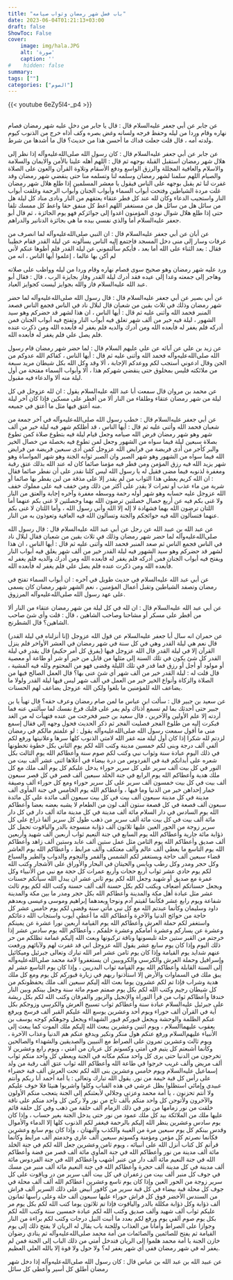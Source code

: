 ```yaml
---
title: "باب فضل شهر رمضان وثواب صيامه"
date: 2023-06-04T01:21:13+03:00
draft: false
ShowToc: False
cover:
    image: img/hala.JPG
    alt: 'صورة'
    caption: ''
#    hidden: false
summary: 
tags: [""]
categories: ["الصوم"]
---
```

{{< youtube 6eZy5I4-_p4 >}}  
 <br>

عن جابر عن أبي جعفر عليه‌السلام قال : قال يا جابر
من دخل عليه شهر رمضان فصام نهاره وقام وردا من ليله وحفظ فرجه
ولسانه وغض بصره وكف أذاه خرج من الذنوب كيوم ولدته أمه ، قال
قلت جعلت فداك ما أحسن هذا من حديث؟ قال ما أشدها من شرط.

عن جابر عن
أبي جعفر عليه‌السلام قال : كان رسول الله صلى‌الله‌عليه‌وآله إذا نظر إلى هلال شهر رمضان
استقبل القبلة بوجهه ثم قال : اللهم أهله علينا بالأمن والايمان والسلامة
والاسلام والعافية المجللة والرزق الواسع ودفع الأسقام وتلاوة القرآن
والعون على الصلاة والصيام اللهم سلمنا لشهر رمضان وسلمه لنا وتسلمه
منا حتى ينقضي شهر رمضان وقد غفرت لنا ثم يقبل بوجهه على الناس
فيقول يا معشر المسلمين إذا طلع هلال شهر رمضان غلت مردة الشياطين
وفتحت أبواب السماء وأبواب الجنان وأبواب الرحمة وغلقت أبواب النار
واستجيب الدعاء وكان لله عند كل فطر عتقاء يعتقهم من النار ونادى مناد
كل ليلة هل من سائل هل من سائل هل من مستغفر اللهم اعط كل منفق حقا واعط
كل ممسك تلفا حتى إذا طلع هلال شوال نودي المؤمنون اغدوا إلى جوائزكم
فهو يوم الجائزة ، ثم قال أبو جعفر عليه‌السلام أما والذي نفسي بيده ما هي
بجائزة الدنانير والدراهم.

عن أبان
عن أبي جعفر عليه‌السلام قال : ان النبي صلى‌الله‌عليه‌وآله لما انصرف من عرفات وسار إلى منى
دخل المسجد فاجتمع إليه الناس يسألونه عن ليلة القدر فقام خطيبا
فقال : بعد الثناء على الله أما بعد ، فأيكم سألتموني عن ليلة القدر
فلم أطوها عنكم لأني لم أكن بها عالما ، إعلموا أيها الناس ، انه من
 
ورد عليه شهر رمضان وهو صحيح سوى فصام نهاره وقام وردا من ليله
وواظب على صلاته وهاجر إلى جمعته وغدا إلى عيده فقد أدرك ليلة القدر
وفاز بجايزة الرب ، قال : فقال أبو عبد الله عليه‌السلام فاز والله بجوايز ليست
كجوايز العباد.

عن أبي بصير عن أبي جعفر عليه‌السلام قال : قال رسول الله صلى‌الله‌عليه‌وآله لما
حضر شهر رمضان وذلك في ثلاث بقين من شعبان قال لبلال ناد في الناس
فجمع الناس فصعد المنبر فحمد الله وأثنى عليه ثم قال : أيها الناس ، ان هذا
لشهر قد حضركم وهو سيد الشهور ، ليلة فيه خير من ألف شهر تغلق فيه
أبواب النار وتفتح فيه أبواب الجنان فمن أدركه فلم يغفر له فأبعده الله
ومن أدرك والديه فلم يغفر له فأبعده الله ومن ذكرت عنده فلم يصل
علي فلم يغفر له فأبعده الله.

عن زيد بن علي عن آبائه عن علي عليهم
السلام قال : لما حضر شهر رمضان قام رسول الله صلى‌الله‌عليه‌وآله فحمد الله وأثنى
عليه ثم قال : أيها الناس ، كفاكم الله عدوكم من الجن وقال ادعوني
أستجب لكم ووعدكم الإجابة ، ألا وقد وكل الله بكل شيطان مريد سبعة
من ملائكته فليس بمخلوق حتى ينقضي شهركم هذا ، ألا وأبواب السماء
مفتحة من أول ليلة منه ألا والدعاء فيه مقبول.

عن محمد بن مروان قال سمعت أبا عبد الله عليه‌السلام يقول : ان
لله عزوجل في كل ليلة من شهر رمضان عتقاء وطلقاء من النار ألا من
أفطر على مسكين فإذا كان آخر ليلة منه أعتق فيها مثل ما أعتق في جميعه.
 

 عن
أبي جعفر عليه‌السلام قال : خطب رسول الله صلى‌الله‌عليه‌وآله في آخر جمعة من شعبان
فحمد الله وأثنى عليه ثم قال : أيها الناس ، قد أظلكم شهر فيه ليلة
خير من ألف شهر وهو شهر رمضان فرض الله صيامه وجعل قيام ليلة فيه
بتطوع صلاة كمن تطوع بصلاة سبعين ليلة فيما سواه من الشهور وجعل
لمن تطوع فيه بخصلة من خصال الخير والبر كأجر من أدى فريضة من
فرايض الله عزوجل كمن أدى سبعين فريضة من فرايض الله فيما سواه
من الشهور وهو شهر الصبر وان الصبر ثوابه الجنة وهو شهر المواساة وهو
شهر يزيد الله فيه رزق المؤمن ومن فطر فيه مؤمنا صائما كان له عند الله
بذلك عتق رقبة ومغفرة لذنوبه فيما مضى فقيل له يا رسول الله ليس كلنا
نقدر على أن نفطر صائما فقال : ان الله كريم يعطي هذا الثواب من لم
يقدر إلا على مذقة من لبن يفطر بها صائما أو شربة من ماء عذب أو
تمرات لا يقدر على أكثر من ذلك ومن خفف فيه على مملوك خفف الله
عزوجل عليه حسابه وهو شهر أوله رحمة ووسطه مغفرة وآخره إجابة
والعتق من النار ولا غنى بكم فيه عن أربع خصال خصلتين ترضون الله
بهما وخصلتين لا غنى بكم عنهما أما اللتان ترضون الله بهما فشهادة لا إله
إلا الله وأني رسول الله ، وأما اللتان لا غنى بكم عنهما فتسألون الله فيه
حوائجكم والجنة وتسألون الله فيه العافية وتعوذون به من النار.

عن عبد الله بن عبيد الله
عن رجل عن أبي عبد الله عليه‌السلام قال : قال رسول الله صلى‌الله‌عليه‌وآله لما حضر شهر رمضان
وذلك في ثلاث بقين من شعبان فقال لبلال ناد في الناس فجمع الناس
ثم صعد المنبر فحمد الله وأثنى عليه ثم قال : أيها الناس ، ان هذا لشهر
قد حضركم وهو سيد الشهور فيه ليلة القدر خير من ألف شهر يغلق فيه
أبواب النار ويفتح فيه أبواب الجنان فمن أدركه فلم يغفر له فأبعده الله
ومن أدرك والديه فلم يغفر له فأبعده الله ومن ذكرت عنده فلم يصل
علي فلم يغفر له فأبعده الله.

عن أبي عبد الله عليه‌السلام في حديث طويل في آخره : ان أبواب
السماء تفتح في رمضان وتصفد الشياطين وتقبل أعمال المؤمنين ، نعم الشهر
شهر رمضان كان يسمى على عهد رسول الله صلى‌الله‌عليه‌وآله المرزوق.

عن أبي عبد الله عليه‌السلام قال : ان لله في كل ليلة من
شهر رمضان عتقاء من النار ألا من أفطر على مسكر أو مشاحنا وصاحب
الشاهين ، قال : قلت وأي شئ صاحب الشاهين؟ قال الشطرنج.

عن حمران انه سال أبا
جعفر عليه‌السلام عن قول الله عزوجل (إنا أنزلناه في ليلة القدر) قال نعم
هي ليلة القدر وهي في كل سنة في شهر رمضان في العشر الأواخر فلم
ينزل القرآن إلا في ليلة القدر قال الله عزوجل فيها (يفرق كل أمر
حكيم) قال يقدر في ليلة القدر كل شئ يكون في تلك السنة إلى مثلها
من قابل من خير أو شر أو طاعة أو معصية أو مولود أو أجل أو رزق
فما قدر في تلك الليلة وقضى فهو من المحتوم ولله فيه المشية ، قال قلت
له : ليلة القدر خير من ألف شهر أي شئ عنى بها؟ قال العمل الصالح
فيها من الصلاة والزكاة وأنواع الخير خير من العمل في ألف شهر ليس
فيها ليلة القدر ولولا ما يضاعف الله للمؤمنين ما بلغوا ولكن الله عزوجل
يضاعف لهم الحسنات.

عن سعيد بن جبير قال : سألت
ابن عباس ما لمن صام رمضان وعرف حقه؟ قال تهيأ يا بن جبير حتى
أحدثك بما لم تسمع أذناك ولم يمر على قلبك فرغ نفسك لما سألتني عنه
فما أردته إلا علم الأولين والآخرين ، قال سعيد بن جبير فخرجت من
عنده فتهيأت له من الغد فبكرت إليه من طلوع الفجر فصليت الفجر
ثم ذكر الحديث فحول وجهه إلي فقال إسمع منى ما أقول سمعت رسول
الله صلى‌الله‌عليه‌وآله يقول : لو علمتم مالكم في رمضان لزدتم لله شكرا إذا كان
أول ليلة منه غفر الله لامتي الذنوب كلها سرها وعلانيتها ورفع لكم ألفي
ألف درجة وبنى لكم خمسين مدينة وكتب الله لكم يوم الثاني بكل خطوة
تخطونها في ذلك اليوم عبادة سنة وثواب نبي وكتب لكم صوم سنة وأعطاكم
الله يوم الثالث بكل شعره على أبدانكم قبة في الفردوس من درة بيضاء
في أعلاها اثنى عشر ألف بيت من النور في كل بيت ألف سرير على كل
سرير حوراء يدخل عليكم كل يوم ألف ملك مع كل ملك هدية وأعطاكم
الله يوم الرابع في جنة الخلد سبعين ألف قصر في كل قصر سبعون ألف
بيت في كل بيت خمسون ألف سرير على كل سرير حوراء ومع كل
حوراء ألف وصيفة خمار إحداهن خير من الدنيا وما فيها ، وأعطاكم
الله يوم الخامس في جنة المأوى ألف مدينة في كل مدينة سبعون ألف
بيت في كل بيت سبعون ألف مائدة على كل مائدة سبعون ألف قصعة
في كل قصعة ستون ألف لون من الطعام لا يشبه بعضه بعضا وأعطاكم
الله يوم السادس في دار السلام مائة ألف مدينة في كل مدينة مائة ألف
دار في كل دار مائة ألف بيت في كل بيت مائة ألف سرير من ذهب
طول كل سرير ألفا ذراع على كل سرير زوجة من الحور العين عليها
ثلاثون ألف ذؤابة منسوجة بالدر والياقوت تحمل كل ذؤابة مائة جارية
وأعطاكم الله يوم السابع في جنة النعيم ثواب أربعين ألف شهيد وأربعين
ألف صديق وأعطاكم الله يوم الثامن مثل عمل ستين ألف عابد وستين
ألف زاهد وأعطاكم الله يوم التاسع ما يعطي ألف عالم وألف معتكف
وألف مرابط ، وأعطاكم الله يوم العاشر قضاء سبعين ألف حاجة ويستغفر
لكم الشمس والقمر والنجوم والدواب والطير والسباع وكل حجر ومدر
وكل رطب ويابس والحيتان في البحار والأوراق على الأشجار وكتب الله
لكم يوم حادي عشر ثواب أربع حجات وأربع عمرات كل حجة مع نبي
من الأنبياء وكل عمرة مع صديق أو شهيد وجعل الله لكم يوم ثاني عشر
ان يبدل الله سيأتكم حسنات ويجعل حسناتكم أضعاف ويكتب لكم
بكل حسنة ألف ألف حسنة وكتب الله لكم يوم ثالث عشر مثل عبادة
أهل مكة والمدينة وأعطاكم الله بكل حجر ومدر ما بين مكة والمدينة
شفاعة ويوم رابع عشر فكأنما لقيتم آدم ونوحا وبعدهما إبراهيم وموسى
وعيسى وبعدهم داود وسليمان وكأنما عبدتم الله مع كل نبي مأتي سنة
وقضى لكم يوم خامس عشر كل حاجة من حوائج الدنيا والآخرة
وأعطاكم الله ما أعطى أيوب واستجاب الله دعائكم واستغفر لكم حملة
العرش وأعطاكم الله يوم القيامة أربعين نورا عشرة عن يمينكم وعشرة
عن يساركم وعشرة أمامكم وعشرة خلفكم ، وأعطاكم الله يوم سادس
عشر إذا خرجتم من القبر ستين حلة تلبسونها وناقة تركبونها وبعث الله
إليكم غمامة تظلكم من حر ذلك اليوم وإذا كان يوم سابع عشر يقول
الله عزوجل اني قد غفرت لهم ولآبائهم ورفعت عنهم شدايد يوم القيامة
وإذا كان يوم ثامن عشر أمر الله تبارك وتعالى جبرئيل وميكائيل وإسرافيل
وحملة العرش والكرسي والكروبيين ان يستغفروا لامة محمد صلى‌الله‌عليه‌وآله إلى السنة
القابلة وأعطاكم الله يوم القيامة ثواب البدريين ، وإذا كان يوم التاسع
عشر لم يبق ملك في السماوات والأرض إلا استأذنوا ربهم في زيارة قبوركم
كل يوم ومع كل ملك هدية وشراب فإذا تم لكم عشرون يوما بعث الله
إليكم سبعين ألف ملك يحفظونكم من كل شيطان رجيم وكتب الله لكم
بكل يوم صمتم صوم مائة سنة وجعل بينكم وبين النار خندقا وأعطاكم
ثواب من قرأ التوراة والإنجيل والزبور والفرقان وكتب الله لكم بكل
ريشة على جبرئيل عليه‌السلام عبادة سنة وأعطاكم ثواب تسبيح العرش والكرسي
وزوجكم بكل آية في القرآن ألف حوراء ويوم أحد وعشرين يوسع الله
عليكم القبر ألف فرسخ ويرفع عنكم الظلمة والوحشة ويجعل قبوركم
قبور الشهداء ويجعل وجوهكم كوجه يوسف بن يعقوب عليهما‌السلام ،
ويوم اثنين وعشرين يبعث الله إليكم ملك الموت كما يبعث إلى الأنبياء
عليهم‌السلام ورفع عنكم هول منكر ونكير ويدفع عنكم هم الدنيا وعذاب
الآخرة ، ويوم ثالث وعشرين تمرون على الصراط مع النبيين والصديقين
والشهداء والصالحين وكأنما أشبعتم كل يتيم في أمتي وكسوتم كل عريان
من أمتي ، ويوم رابع وعشرين لا تخرجون من الدنيا حتى يرى كل واحد
منكم مكانه في الجنة ويعطي كل واحد منكم ثواب ألف مريض وألف
غريب خرجوا في طاعة الله وأعطاكم الله ثواب عتق ألف رقبة من ولد
إسماعيل عليه‌السلام ويوم خامس وعشرين بنى الله لكم تحت العرش ألف قبة
خضراء على رأس كل قبة خيمة من نور.
يقول الله تبارك وتعالى : يا أمة أحمد أنا ربكم وأنتم عبيدي وإمائي
استظلوا بظل عرشي في هذه القباب وكلوا واشربوا هنيئا فلا خوف عليكم
ولا أنتم تحزنون ، يا أمة محمد وعزتي وجلالي لأبعثنكم إلى الجنة يتعجب
منكم الأولون والآخرون ولأتوجن كل واحد منكم بألف تاج من نور
ولا ركبن كل واحد منكم على ناقة خلقت من نور زمامها من نور في
ذلك الزمام ألف حلقة من ذهب وفي كل حلقة قائم عليها ملك من
الملائكة بيد كل ملك عمود من نور حتى يدخل الجنة بغير حساب ، وإذا
كان يوم سادس وعشرين ينظر الله إليكم بالرحمة فيغفر لكم الذنوب
كلها إلا الدماء والأموال وقدس بينكم كل يوم سبعين مرة من الغيبة
والكذب والبهتان ، وإذا كان يوم سابع وعشرين فكأنما نصرتم كل مؤمن
ومؤمنة وكسوتم سبعين ألف عاري وخدمتم ألف مرابط وكأنما قرأتم كل
كتاب أنزل الله على أنبيائه ، ويوم ثامن وعشرين جعل الله لكم في جنة
الخلد مائة ألف مدينة من نور وأعطاكم الله في جنة المأوى مائة ألف
قصر من فضة وأعطاكم الله في جنة النعيم مائة ألف دار من عنبر أشهب
وأعطاكم الله في جنة الفردوس مائة ألف مدينة في كل مدينة ألف حجرة
وأعطاكم الله في جنة النعيم مائة ألف منبر من مسك في جوف كل منبر
ألف بيت من زعفران في كل بيت ألف سرير من در وياقوت على كل
سرير زوجة من الحور العين وإذا كان يوم تاسع وعشرين أعطاكم الله
ألف ألف محلة في جوف كل محلة قبة بيضاء في كل قبة سرير من كافور
أبيض على ذلك السرير ألف فراش من السندس الأخضر فوق كل فراش
حوراء عليها سبعون ألف حلة وعلى رأسها ثمانون ألف ذؤابة وكل ذؤابة
مكللة بالدر والياقوت فإذا تم ثلاثون يوما كتب الله لكم بكل يوم مر
عليكم ثواب ألف شهيد وألف صديق وكتب الله لكم عبادة خمسين سنة
وكتب الله لكم بكل يوم صوم ألفي يوم ورفع لكم بعدد ما أنبت النيل
درجات وكتب لكم براءة من النار وجوازا على الصراط وأمانا من العذاب
وللجنة باب يقال له الريان لا يفتح ذلك إلى يوم القيامة ثم يفتح للصائمين
والصائمات من أمة محمد صلى‌الله‌عليه‌وآله ثم ينادي رضوان خازن الجنة يا أمة محمد
هلموا إلى الريان فتدخل أمتي من ذلك الباب إلى الجنة فمن لم يغفر له
في شهر رمضان ففي أي شهر يغفر له؟ ولا حول ولا قوة إلا بالله العلي
العظيم.

عن عبيد الله بن عبد الله بن عباس
قال : كان رسول الله صلى‌الله‌عليه‌وآله إذا دخل شهر رمضان أطلق كل أسير وأعطى
كل سائل


